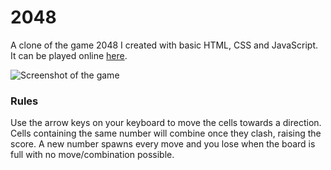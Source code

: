 # 2048

A clone of the game 2048 I created with basic HTML, CSS and JavaScript. It can be played online [here](https://pcotestudio.github.io/2048/).

![Screenshot of the game](https://i.imgur.com/LTH8ID9.png)

### Rules

Use the arrow keys on your keyboard to move the cells towards a direction. Cells containing the same number will combine once they clash, raising the score. A new number spawns every move and you lose when the board is full with no move/combination possible.